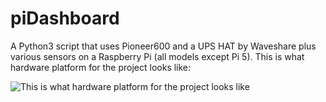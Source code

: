 # piDashboard
A Python3 script that uses Pioneer600 and a UPS HAT by Waveshare plus various sensors on a Raspberry Pi (all models except Pi 5).
This is what hardware platform for the project looks like:

![This is what hardware platform for the project looks like](https://files.mastodon.social/media_attachments/files/112/122/201/504/216/102/original/6a599e9dc0de1027.jpeg)
